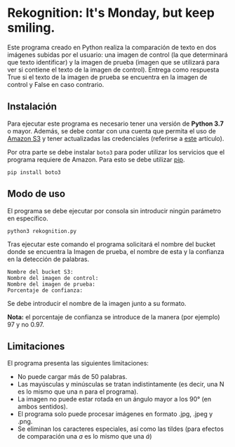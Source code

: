 # Rekognition: It's Monday, but keep smiling.

Este programa creado en Python realiza la comparación de texto en dos imágenes subidas por el usuario: una imagen de control (la que determinará que texto identificar) y la imagen de prueba (imagen que se utilizará para ver si contiene el texto de la imagen de control). Entrega como respuesta True si el texto de la imagen de prueba se encuentra en la imagen de control y False en caso contrario.

## Instalación

Para ejecutar este programa es necesario tener una versión de **Python 3.7** o mayor. Además, se debe contar con una cuenta que permita el uso de [Amazon S3](https://aws.amazon.com/es/s3/) y tener actualizadas las credenciales (referirse a [este](https://docs.aws.amazon.com/es_es/cli/latest/userguide/cli-chap-install.html) artículo).

Por otra parte se debe instalar `boto3` para poder utilizar los servicios que el programa requiere de Amazon. Para esto se debe utilizar [pip](https://pip.pypa.io/en/stable/).

`pip install boto3`

## Modo de uso

El programa se debe ejecutar por consola sin introducir ningún parámetro en específico.

`python3 rekognition.py`

Tras ejecutar este comando el programa solicitará el nombre del bucket donde se encuentra la Imagen de prueba, el nombre de esta y la confianza en la detección de palabras.

```
Nombre del bucket S3:
Nombre del imagen de control:
Nombre del imagen de prueba:
Porcentaje de confianza:
```

Se debe introducir el nombre de la imagen junto a su formato.

**Nota:** el porcentaje de confianza se introduce de la manera (por ejemplo) 97 y no 0.97.

## Limitaciones

El programa presenta las siguientes limitaciones:

- No puede cargar más de 50 palabras.
- Las mayúsculas y minúsculas se tratan indistintamente (es decir, una N es lo mismo que una n para el programa).
- La imagen no puede estar rotada en un ángulo mayor a los 90° (en ambos sentidos).
- El programa solo puede procesar imágenes en formato .jpg, .jpeg y .png.
- Se eliminan los caracteres especiales, así como las tildes (para efectos de comparación una *a* es lo mismo que una *á*)
